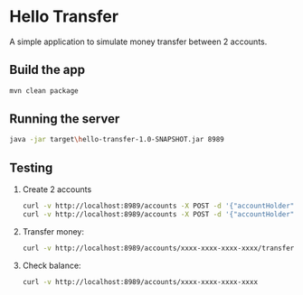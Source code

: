 # Hello Transfer

A simple application to simulate money transfer between 2 accounts.


## Build the app

```sh
mvn clean package
```


## Running the server

```sh
java -jar target\hello-transfer-1.0-SNAPSHOT.jar 8989
```


## Testing

1. Create 2 accounts
   ```sh
   curl -v http://localhost:8989/accounts -X POST -d '{"accountHolder":"Ichsan", "balance":100}' -H "Content-Type: application/json"
   curl -v http://localhost:8989/accounts -X POST -d '{"accountHolder":"John", "balance":50}' -H "Content-Type: application/json"
   ```
    
2. Transfer money:
   ```sh
   curl -v http://localhost:8989/accounts/xxxx-xxxx-xxxx-xxxx/transfer -X POST -d '{"beneficiary":"xxxx-xxxx-xxxx-xxxx", "amount":40}' -H "Content-Type: application/json"
   ```
    
3. Check balance:
   ```sh
   curl -v http://localhost:8989/accounts/xxxx-xxxx-xxxx-xxxx
   ```
